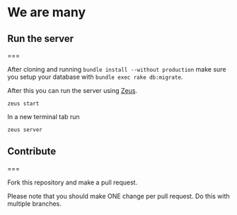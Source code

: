# We are many


## Run the server
===

After cloning and running `bundle install --without production` make sure you setup your database with `bundle exec rake db:migrate`.

After this you can run the server using [Zeus](https://github.com/burke/zeus).

    zeus start
    
In a new terminal tab run
    
    zeus server
    
    
## Contribute
===

Fork this repository and make a pull request.

Please note that you should make ONE change per pull request. Do this with multiple branches.